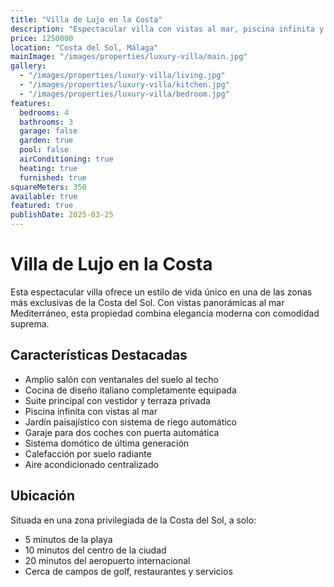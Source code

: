 ```yaml
---
title: "Villa de Lujo en la Costa"
description: "Espectacular villa con vistas al mar, piscina infinita y acabados de lujo"
price: 1250000
location: "Costa del Sol, Málaga"
mainImage: "/images/properties/luxury-villa/main.jpg"
gallery:
  - "/images/properties/luxury-villa/living.jpg"
  - "/images/properties/luxury-villa/kitchen.jpg"
  - "/images/properties/luxury-villa/bedroom.jpg"
features:
  bedrooms: 4
  bathrooms: 3
  garage: false
  garden: true
  pool: false
  airConditioning: true
  heating: true
  furnished: true
squareMeters: 350
available: true
featured: true
publishDate: 2025-03-25
---
```


# Villa de Lujo en la Costa

Esta espectacular villa ofrece un estilo de vida único en una de las zonas más exclusivas de la Costa del Sol. Con vistas panorámicas al mar Mediterráneo, esta propiedad combina elegancia moderna con comodidad suprema.

## Características Destacadas

- Amplio salón con ventanales del suelo al techo
- Cocina de diseño italiano completamente equipada
- Suite principal con vestidor y terraza privada
- Piscina infinita con vistas al mar
- Jardín paisajístico con sistema de riego automático
- Garaje para dos coches con puerta automática
- Sistema domótico de última generación
- Calefacción por suelo radiante
- Aire acondicionado centralizado

## Ubicación

Situada en una zona privilegiada de la Costa del Sol, a solo:
- 5 minutos de la playa
- 10 minutos del centro de la ciudad
- 20 minutos del aeropuerto internacional
- Cerca de campos de golf, restaurantes y servicios
